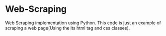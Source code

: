 # Web-Scraping
Web Scraping implementation using Python. This code is just an example of scraping a web page(Using the its html tag and css classes).

